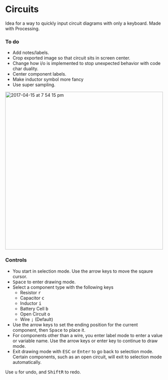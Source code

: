 # Circuits
Idea for a way to quickly input circuit diagrams with only a keyboard. Made with Processing.

### To do
- Add notes/labels.
- Crop exported image so that circuit sits in screen center.
- Change how i/o is implemented to stop unexpected behavior with code char duality.
- Center component labels.
- Make inductor symbol more fancy
- Use super sampling.

<img width="501" alt="2017-04-15 at 7 54 15 pm" src="https://cloud.githubusercontent.com/assets/12654833/25061942/bae19b98-2215-11e7-8f0c-0771e79b28d9.png">

### Controls
- You start in selection mode. Use the arrow keys to move the sqaure cursor.
- <kbd>Space</kbd> to enter drawing mode.
- Select a component type with the following keys
  - Resistor <kbd>r</kbd>
  - Capacitor <kbd>c</kbd>
  - Inductor <kbd>i</kbd>
  - Battery Cell <kbd>b</kbd>
  - Open Circuit <kbd>o</kbd>
  - Wire <kbd>;</kbd> (Default)
- Use the arrow keys to set the ending position for the current component, then <kbd>Space</kbd> to place it.
- For components other than a wire, you enter label mode to enter a value or variable name. Use the arrow keys or enter key to continue to draw mode.
- Exit drawing mode with <kbd>ESC</kbd> or <kbd>Enter</kbd> to go back to selection mode. Certain components, such as an open circuit, will exit to selection mode automatically.

Use <kbd>u</kbd> for undo, and <kbd>Shift</kbd><kbd>R</kbd> to redo.
